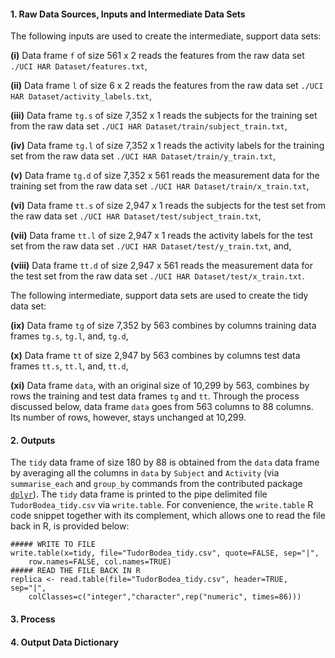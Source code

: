 #### 1. Raw Data Sources, Inputs and Intermediate Data Sets
The following inputs are used to create the intermediate, support data sets:

**(i)** Data frame `f` of size 561 x 2 reads the features from the raw data set `./UCI HAR Dataset/features.txt`,

**(ii)** Data frame `l` of size 6 x 2 reads the features from the raw data set `./UCI HAR Dataset/activity_labels.txt`,

**(iii)** Data frame `tg.s` of size 7,352 x 1 reads the subjects for the training set from the raw data set `./UCI HAR Dataset/train/subject_train.txt`,

**(iv)** Data frame `tg.l` of size 7,352 x 1 reads the activity labels for the training set from the raw data set `./UCI HAR Dataset/train/y_train.txt`,

**(v)** Data frame `tg.d` of size 7,352 x 561 reads the measurement data for the training set from the raw data set `./UCI HAR Dataset/train/x_train.txt`,

**(vi)** Data frame `tt.s` of size 2,947 x 1 reads the subjects for the test set from the raw data set `./UCI HAR Dataset/test/subject_train.txt`,

**(vii)** Data frame `tt.l` of size 2,947 x 1 reads the activity labels for the test set from the raw data set `./UCI HAR Dataset/test/y_train.txt`, and,

**(viii)** Data frame `tt.d` of size 2,947 x 561 reads the measurement data for the test set from the raw data set `./UCI HAR Dataset/test/x_train.txt`.

The following intermediate, support data sets are used to create the tidy data set:

**(ix)** Data frame `tg` of size 7,352 by 563 combines by columns training data frames `tg.s`, `tg.l`, and, `tg.d`,

**(x)** Data frame `tt` of size 2,947 by 563 combines by columns test data frames `tt.s`, `tt.l`, and, `tt.d`,

**(xi)** Data frame `data`, with an original size of 10,299 by 563, combines by rows the training and test data frames `tg` and `tt`. Through the process discussed below, data frame `data` goes from 563 columns to 88 columns. Its number of rows, however, stays unchanged at 10,299.


#### 2. Outputs
The `tidy` data frame of size 180 by 88 is obtained from the `data` data frame by averaging all the columns in `data` by `Subject` and `Activity` (via `summarise_each` and `group_by` commands from the contributed package [`dplyr`](http://cran.r-project.org/web/packages/dplyr/index.html)). The `tidy` data frame is printed to the pipe delimited file `TudorBodea_tidy.csv` via `write.table`. For convenience, the `write.table` R code snippet together with its complement, which allows one to read the file back in R, is provided below:

```
##### WRITE TO FILE
write.table(x=tidy, file="TudorBodea_tidy.csv", quote=FALSE, sep="|", 
	row.names=FALSE, col.names=TRUE)
##### READ THE FILE BACK IN R
replica <- read.table(file="TudorBodea_tidy.csv", header=TRUE, sep="|", 
	colClasses=c("integer","character",rep("numeric", times=86)))
```


#### 3. Process


#### 4. Output Data Dictionary
